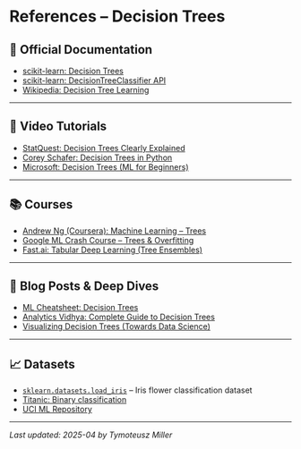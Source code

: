 # References – Decision Trees

## 📘 Official Documentation

- [scikit-learn: Decision Trees](https://scikit-learn.org/stable/modules/tree.html)
- [scikit-learn: DecisionTreeClassifier API](https://scikit-learn.org/stable/modules/generated/sklearn.tree.DecisionTreeClassifier.html)
- [Wikipedia: Decision Tree Learning](https://en.wikipedia.org/wiki/Decision_tree_learning)

---

## 🎥 Video Tutorials

- [StatQuest: Decision Trees Clearly Explained](https://www.youtube.com/watch?v=7VeUPuFGJHk)
- [Corey Schafer: Decision Trees in Python](https://www.youtube.com/watch?v=LDRbO9a6XPU)
- [Microsoft: Decision Trees (ML for Beginners)](https://www.youtube.com/watch?v=xl0N7tHiwlw)

---

## 📚 Courses

- [Andrew Ng (Coursera): Machine Learning – Trees](https://www.coursera.org/learn/machine-learning)
- [Google ML Crash Course – Trees & Overfitting](https://developers.google.com/machine-learning/decision-forests/overfitting)
- [Fast.ai: Tabular Deep Learning (Tree Ensembles)](https://course.fast.ai/)

---

## 🧠 Blog Posts & Deep Dives

- [ML Cheatsheet: Decision Trees](https://ml-cheatsheet.readthedocs.io/en/latest/decision_trees.html)
- [Analytics Vidhya: Complete Guide to Decision Trees](https://www.analyticsvidhya.com/blog/2021/08/introduction-to-decision-tree/)
- [Visualizing Decision Trees (Towards Data Science)](https://towardsdatascience.com/visualizing-decision-trees-6d8020a4ba1e)

---

## 📈 Datasets

- [`sklearn.datasets.load_iris`](https://scikit-learn.org/stable/modules/generated/sklearn.datasets.load_iris.html) – Iris flower classification dataset
- [Titanic: Binary classification](https://www.kaggle.com/competitions/titanic/)
- [UCI ML Repository](https://archive.ics.uci.edu/ml/index.php)

---

_Last updated: 2025-04 by Tymoteusz Miller_
